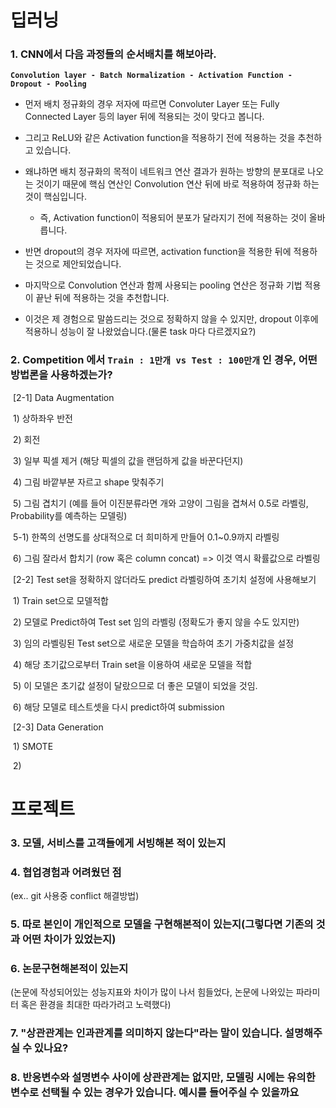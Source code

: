 # 딥러닝

### 1. CNN에서 다음 과정들의 순서배치를 해보아라.

**`Convolution layer - Batch Normalization - Activation Function - Dropout - Pooling`**





- 먼저 배치 정규화의 경우 저자에 따르면 Convoluter Layer 또는 Fully Connected Layer 등의 layer 뒤에 적용되는 것이 맞다고 봅니다.
- 그리고 ReLU와 같은 Activation function을 적용하기 전에 적용하는 것을 추천하고 있습니다.
- 왜냐하면 배치 정규화의 목적이 네트워크 연산 결과가 원하는 방향의 분포대로 나오는 것이기 때문에 핵심 연산인 Convolution 연산 뒤에 바로 적용하여 정규화 하는 것이 핵심입니다.
  - 즉, Activation function이 적용되어 분포가 달라지기 전에 적용하는 것이 올바릅니다.



- 반면 dropout의 경우 저자에 따르면, activation function을 적용한 뒤에 적용하는 것으로 제안되었습니다.



- 마지막으로 Convolution 연산과 함께 사용되는 pooling 연산은 정규화 기법 적용이 끝난 뒤에 적용하는 것을 추천합니다.
- 이것은 제 경험으로 말씀드리는 것으로 정확하지 않을 수 있지만, dropout 이후에 적용하니 성능이 잘 나왔었습니다.(물론 task 마다 다르겠지요?)





### 2. Competition 에서 `Train : 1만개 vs Test : 100만개` 인 경우, 어떤 방법론을 사용하겠는가?



​	[2-1] Data Augmentation

​		1) 상하좌우 반전

​		2) 회전

​		3) 일부 픽셀 제거 (해당 픽셀의 값을 랜덤하게 값을 바꾼다던지)

​		4) 그림 바깥부분 자르고 shape 맞춰주기

​		5) 그림 겹치기 (예를 들어 이진분류라면 개와 고양이 그림을 겹쳐서 0.5로 라벨링, Probability를 예측하는 모델링)

​		5-1) 한쪽의 선명도를 상대적으로 더 희미하게 만들어 0.1~0.9까지 라벨링

​		6) 그림 잘라서 합치기 (row 혹은 column concat) => 이것 역시 확률값으로 라벨링





​	[2-2] Test set을 정확하지 않더라도 predict 라벨링하여 초기치 설정에 사용해보기

​		1) Train set으로 모델적합

​		2) 모델로 Predict하여 Test set 임의 라벨링 (정확도가 좋지 않을 수도 있지만)

​		3) 임의 라벨링된 Test set으로 새로운 모델을 학습하여 초기 가중치값을 설정

​		4) 해당 초기값으로부터 Train set을 이용하여 새로운 모델을 적합

​		5) 이 모델은 초기값 설정이 달랐으므로 더 좋은 모델이 되었을 것임.

​		6) 해당 모델로 테스트셋을 다시 predict하여 submission



​	[2-3] Data Generation

​		1) SMOTE

​		2) 



# 프로젝트

### 3. 모델, 서비스를 고객들에게 서빙해본 적이 있는지



### 4. 협업경험과 어려웠던 점

(ex.. git 사용중 conflict 해결방법)

### 5. 따로 본인이 개인적으로 모델을 구현해본적이 있는지(그렇다면 기존의 것과 어떤 차이가 있었는지)



### 6. 논문구현해본적이 있는지

(논문에 작성되어있는 성능지표와 차이가 많이 나서 힘들었다, 논문에 나와있는 파라미터 혹은 환경을 최대한 따라가려고 노력했다)



### 7.  "상관관계는 인과관계를 의미하지 않는다"라는 말이 있습니다. 설명해주실 수 있나요?



### 8. 반응변수와 설명변수 사이에 상관관계는 없지만, 모델링 시에는 유의한 변수로 선택될 수 있는 경우가 있습니다. 예시를 들어주실  수 있을까요

